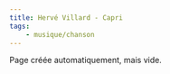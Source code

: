 ```yaml
---
title: Hervé Villard - Capri
tags:
    - musique/chanson
---
```


Page créée automatiquement, mais vide.
